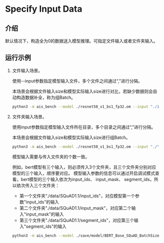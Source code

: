 # Specify Input Data

## 介绍

默认情况下，构造全为0的数据送入模型推理。可指定文件输入或者文件夹输入。

## 运行示例
1. 文件输入场景。
    
    使用--input参数指定模型输入文件，多个文件之间通过“,”进行分隔。    

    本场景会根据文件输入size和模型实际输入size进行对比，若缺少数据则会自动构造数据补全，称为组Batch。

    ```bash
    python3 -m ais_bench --model ./resnet50_v1_bs1_fp32.om --input "./1.bin,./2.bin,./3.bin,./4.bin,./5.bin"
    ```
   
2. 文件夹输入场景。

    使用input参数指定模型输入文件所在目录，多个目录之间通过“,”进行分隔。
    
    本场景会根据文件输入size和模型实际输入size进行组Batch。
    
    ```bash
    python3 -m ais_bench --model ./resnet50_v1_bs1_fp32.om --input "./"
    ```
    
    模型输入需要与传入文件夹的个数一致。
    
    例如，bert模型有三个输入，则必须传入3个文件夹，且三个文件夹分别对应模型的三个输入，顺序要对应。
    模型输入参数的信息可以通过开启调试模式查看，bert模型的三个输入依次为input_ids、 input_mask、 segment_ids，所以依次传入三个文件夹：
    
    - 第一个文件夹“./data/SQuAD1.1/input_ids"，对应模型第一个参数"input_ids"的输入
    - 第二个文件夹"./data/SQuAD1.1/input_mask"，对应第二个输入"input_mask"的输入
    - 第三个文件夹"./data/SQuAD1.1/segment_ids"，对应第三个输入"segment_ids"的输入
    
    ```bash
    python3 -m ais_bench --model ./save/model/BERT_Base_SQuAD_BatchSize_1.om --input ./data/SQuAD1.1/input_ids,./data/SQuAD1.1/input_mask,./data/SQuAD1.1/segment_ids
    ```
